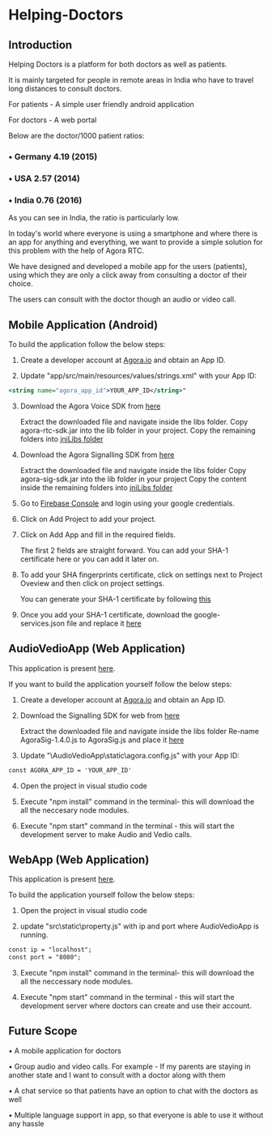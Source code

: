 # Helping-Doctors

## Introduction

Helping Doctors is a platform for both doctors as well as patients.

It is mainly targeted for people in remote areas in India who have to travel long distances to consult doctors.

For patients - A simple user friendly android application

For doctors - A web portal

Below are the doctor/1000 patient ratios: 

### • Germany 4.19 (2015)

### • USA 2.57 (2014)

### • India 0.76 (2016)

As you can see in India, the ratio is particularly low.

In today's world where everyone is using a smartphone and where there is an app for anything and everything, we want to provide a simple solution for this problem with the help of Agora RTC.

We have designed and developed a mobile app for the users (patients), using which they are only a click away from consulting a doctor of their choice.

The users can consult with the doctor though an audio or video call.

## Mobile Application (Android)

To build the application follow the below steps:

1. Create a developer account at [Agora.io](https://agora.io) and obtain an App ID.

2. Update "app/src/main/resources/values/strings.xml" with your App ID: 

 ```xml
 <string name="agora_app_id">YOUR_APP_ID</string>"
 ```
3. Download the Agora Voice SDK from [here](https://docs.agora.io/en/Video/downloads)

   Extract the downloaded file and navigate inside the libs folder. 
   Copy agora-rtc-sdk.jar into the lib folder in your project.
   Copy the remaining folders into [jniLibs folder](/src/main/jniLibs)
   
4. Download the Agora Signalling SDK from [here](https://docs.agora.io/en/Signaling/downloads)

   Extract the downloaded file and navigate inside the libs folder
   Copy agora-sig-sdk.jar into the lib folder in your project
   Copy the content inside the remaining folders into [jniLibs folder](/src/main/jniLibs)

5. Go to [Firebase Console](https://console.firebase.google.com/) and login using your google credentials.

6. Click on Add Project to add your project.

7. Click on Add App and fill in the required fields.
   
   The first 2 fields are straight forward.
   You can add your SHA-1 certificate here or you can add it later on.

8. To add your SHA fingerprints certificate, click on settings next to Project Oveview and then click on project settings.
   
   You can generate your SHA-1 certificate by following [this](https://developers.google.com/android/guides/client-auth)

9. Once you add your SHA-1 certificate, download the google-services.json file and replace it [here](/app)


## AudioVedioApp (Web Application)

This application is present [here](/AudioVedioApp/).

If you want to build the application yourself follow the below steps:

1. Create a developer account at [Agora.io](https://agora.io) and obtain an App ID.

2. Download the Signalling SDK for web from [here](https://docs.agora.io/en/Signaling/downloads)
   
   Extract the downloaded file and navigate inside the libs folder
   Re-name AgoraSig-1.4.0.js to AgoraSig.js and place it [here](/AudioVedioApp/static) 

3. Update "\AudioVedioApp\static\agora.config.js" with your App ID: 

 ```xml
 const AGORA_APP_ID = 'YOUR_APP_ID'
 ```
4. Open the project in visual studio code

5. Execute "npm install" command  in the terminal- this will download the all the neccesary  node modules.

6. Execute "npm start" command in the terminal - this will start the development server to make Audio and Vedio calls.

## WebApp (Web Application)

This application is present [here](/WebApp/).

To build the application yourself follow the below steps:

1. Open the project in visual studio code

2. update "src\static\property.js" with ip and port where AudioVedioApp is running. 

 ```xml
 const ip = "localhost";
 const port = "8080";
 ```

3. Execute "npm install" command  in the terminal- this will download the all the neccessary node modules.

4. Execute "npm start" command in the terminal - this will start the development server where doctors can create and use their account.


## Future Scope

• A mobile application for doctors

• Group audio and video calls. For example - If my parents are staying in another state and I want to consult with a doctor along with     them

• A chat service so that patients have an option to chat with the doctors as well

• Multiple language support in app, so that everyone is able to use it without any hassle
